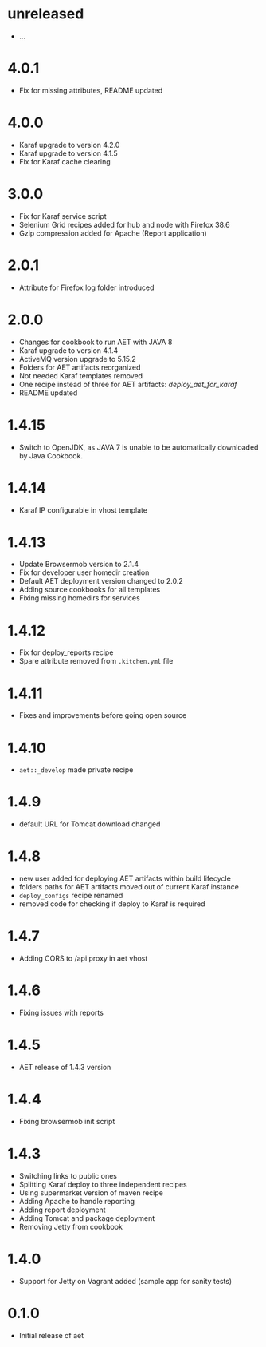 # unreleased

* ...

# 4.0.1

* Fix for missing attributes, README updated

# 4.0.0

* Karaf upgrade to version 4.2.0
* Karaf upgrade to version 4.1.5
* Fix for Karaf cache clearing

# 3.0.0

* Fix for Karaf service script
* Selenium Grid recipes added for hub and node with Firefox 38.6
* Gzip compression added for Apache (Report application)

# 2.0.1

* Attribute for Firefox log folder introduced

# 2.0.0

* Changes for cookbook to run AET with JAVA 8
* Karaf upgrade to version 4.1.4
* ActiveMQ version upgrade to 5.15.2
* Folders for AET artifacts reorganized
* Not needed Karaf templates removed
* One recipe instead of three for AET artifacts: *deploy_aet_for_karaf*
* README updated

# 1.4.15

* Switch to OpenJDK, as JAVA 7 is unable to be automatically downloaded by Java Cookbook. 

# 1.4.14

* Karaf IP configurable in vhost template

# 1.4.13

* Update Browsermob version to 2.1.4
* Fix for developer user homedir creation
* Default AET deployment version changed to 2.0.2
* Adding source cookbooks for all templates
* Fixing missing homedirs for services

# 1.4.12

* Fix for deploy_reports recipe
* Spare attribute removed from `.kitchen.yml` file

# 1.4.11

* Fixes and improvements before going open source

# 1.4.10

* `aet::_develop` made private recipe

# 1.4.9

* default URL for Tomcat download changed

# 1.4.8

* new user added for deploying AET artifacts within build lifecycle
* folders paths for AET artifacts moved out of current Karaf instance
* `deploy_configs` recipe renamed
* removed code for checking if deploy to Karaf is required

# 1.4.7

* Adding CORS to /api proxy in aet vhost

# 1.4.6

* Fixing issues with reports

# 1.4.5

* AET release of 1.4.3 version

# 1.4.4

* Fixing browsermob init script

# 1.4.3

* Switching links to public ones
* Splitting Karaf deploy to three independent recipes
* Using supermarket version of maven recipe
* Adding Apache to handle reporting
* Adding report deployment
* Adding Tomcat and package deployment
* Removing Jetty from cookbook

# 1.4.0

* Support for Jetty on Vagrant added (sample app for sanity tests)

# 0.1.0

* Initial release of aet
